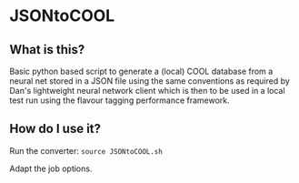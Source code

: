 # JSONtoCOOL

What is this?
-------------
Basic python based script to generate a (local) COOL database from a neural net stored in a JSON file using the same conventions as required by Dan's lightweight neural network client which is then to be used in a local test run using the flavour tagging performance framework.


How do I use it?
----------------
Run the converter:
`source JSONtoCOOL.sh`

Adapt the job options.
